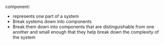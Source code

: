 component:

- represents one part of a system
- Break systems down into components
- Break them down into components that are distinguishable from one another and small enough that they help break down the complexity of the system